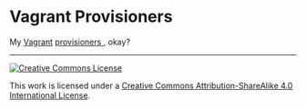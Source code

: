# Vagrant Provisioners

My [Vagrant](https://www.vagrantup.com/) [provisioners ](http://docs.vagrantup.com/v2/provisioning/index.html), okay?

---

[![Creative Commons License](https://i.creativecommons.org/l/by-sa/4.0/88x31.png)](http://creativecommons.org/licenses/by-sa/4.0/)

This work is licensed under a [Creative Commons Attribution-ShareAlike 4.0 International License](http://creativecommons.org/licenses/by-sa/4.0/).

